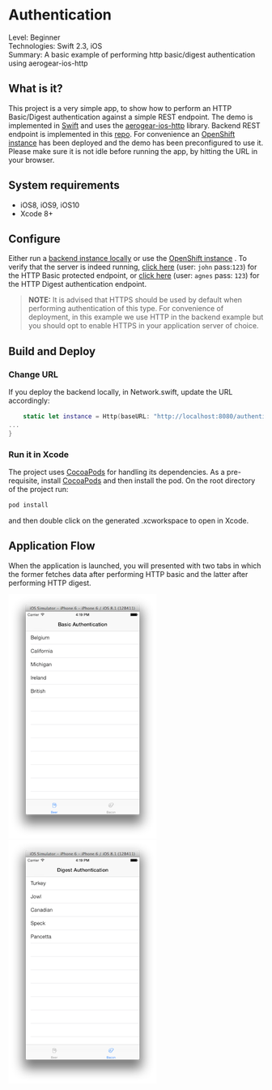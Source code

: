 Authentication
=======
Level: Beginner  
Technologies: Swift 2.3, iOS  
Summary: A basic example of performing http basic/digest authentication using aerogear-ios-http

What is it?
-----------

This project is a very simple app, to show how to perform an HTTP Basic/Digest authentication against a simple REST endpoint. The demo is implemented in [Swift](https://developer.apple.com/swift/) and uses the [aerogear-ios-http](https://github.com/aerogear/aerogear-ios-http) library. Backend REST endpoint is implemented in this [repo](https://github.com/aerogear/aerogear-backend-cookbook/tree/master/Authentication). For convenience an [OpenShift instance](http://igtests-cvasilak.rhcloud.com/rest/team/developers) has been deployed and the demo has been preconfigured to use it. Please make sure it is not idle before running the app, by hitting the URL in your browser. 

System requirements
-------------------
- iOS8, iOS9, iOS10
- Xcode 8+

Configure
---------
Either run a [backend instance locally](https://github.com/aerogear/aerogear-backend-cookbook/tree/master/Authentication) or use the [OpenShift instance](http://igtests-cvasilak.rhcloud.com/) . To verify that the server is indeed running, [click here](https://igtests-cvasilak.rhcloud.com/rest/grocery/beers) (user: ```john``` pass:```123```) for the HTTP Basic protected endpoint, or [click here](https://igtests-cvasilak.rhcloud.com/rest/grocery/bacons) (user: ```agnes``` pass: ```123```) for the HTTP Digest authentication endpoint.


> **NOTE:**  It is advised that HTTPS should be used by default when performing authentication of this type. For convenience of deployment, in this example we use HTTP in the backend example but you should opt to enable HTTPS in your application server of choice.

Build and Deploy
------------------------

### Change URL

If you deploy the backend locally, in Network.swift, update the URL accordingly:

```swift
    static let instance = Http(baseURL: "http://localhost:8080/authentication")
...
}
```

### Run it in Xcode

The project uses [CocoaPods](http://cocoapods.org) for handling its dependencies. As a pre-requisite, install [CocoaPods](http://blog.cocoapods.org/) and then install the pod. On the root directory of the project run:

```bash
pod install
```
and then double click on the generated .xcworkspace to open in Xcode.

Application Flow
----------------
When the application is launched, you will presented with two tabs in which the former fetches data after performing HTTP basic and the latter after performing HTTP digest.

 ![import](screenshot-auth-basic.png)   ![import](screenshot-auth-digest.png) 
